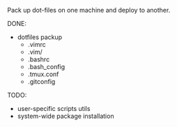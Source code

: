 Pack up dot-files on one machine and deploy to another.

DONE:
- dotfiles packup
    - .vimrc
    - .vim/
    - .bashrc
    - .bash_config
    - .tmux.conf
    - .gitconfig

TODO:
- user-specific scripts utils
- system-wide package installation
